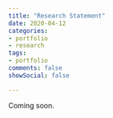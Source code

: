 ```yaml
---
title: "Research Statement"
date: 2020-04-12
categories:
- portfolio
- research
tags:
- portfolio
comments: false
showSocial: false

---
```


<!--more-->
Coming soon.



